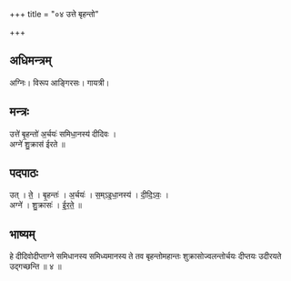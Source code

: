 +++
title = "०४ उत्ते बृहन्तो"

+++
## अधिमन्त्रम्
अग्निः। विरूप आङ्गिरसः। गायत्री।

## मन्त्रः
उत्ते॑ बृ॒हन्तो॑ अ॒र्चयः॑ समिधा॒नस्य॑ दीदिवः ।  
अग्ने॑ शु॒क्रास॑ ईरते ॥

## पदपाठः
उत् । ते॒ । बृ॒हन्तः॑ । अ॒र्चयः॑ । स॒म्ऽइ॒धा॒नस्य॑ । दी॒दि॒ऽवः॒ ।  
अग्ने॑ । शु॒क्रासः॑ । ई॒र॒ते॒ ॥

## भाष्यम्
हे दीदिवोदीप्ताग्ने समिधानस्य समिध्यमानस्य ते तव बृहन्तोमहान्तः शुक्रासोज्वलन्तोर्चयः दीप्तयः उदीरयते उद्गच्छन्ति ॥ ४ ॥
